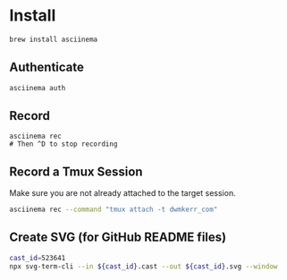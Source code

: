 # Install

```bash
brew install asciinema
```

## Authenticate

```bash
asciinema auth
```

## Record

```
asciinema rec
# Then ^D to stop recording
```

## Record a Tmux Session

Make sure you are not already attached to the target session.

```bash
asciinema rec --command "tmux attach -t dwmkerr_com"
```

## Create SVG (for GitHub README files)

```bash
cast_id=523641
npx svg-term-cli --in ${cast_id}.cast --out ${cast_id}.svg --window
```


